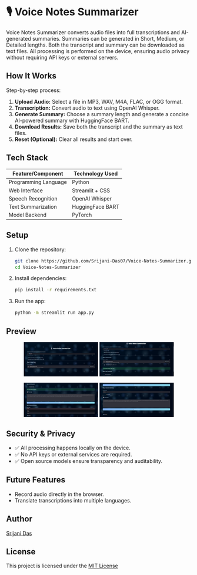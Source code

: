 # 🎙️ Voice Notes Summarizer

Voice Notes Summarizer converts audio files into full transcriptions and AI-generated summaries. Summaries can be generated in Short, Medium, or Detailed lengths. Both the transcript and summary can be downloaded as text files. All processing is performed on the device, ensuring audio privacy without requiring API keys or external servers.

## How It Works

Step-by-step process:

1. **Upload Audio:** Select a file in MP3, WAV, M4A, FLAC, or OGG format.  
2. **Transcription:** Convert audio to text using OpenAI Whisper.  
3. **Generate Summary:** Choose a summary length and generate a concise AI-powered summary with HuggingFace BART.  
4. **Download Results:** Save both the transcript and the summary as text files.  
5. **Reset (Optional):** Clear all results and start over.

## Tech Stack

| **Feature/Component**     | **Technology Used**                 |
|---------------------------|-------------------------------------|
| Programming Language      | Python                              |
| Web Interface             | Streamlit + CSS                     |
| Speech Recognition        | OpenAI Whisper                      |
| Text Summarization        | HuggingFace BART                    |
| Model Backend             | PyTorch                             |

## Setup

1. Clone the repository:
    ```bash
    git clone https://github.com/Srijani-Das07/Voice-Notes-Summarizer.git
    cd Voice-Notes-Summarizer
    ```
2. Install dependencies:
    ```bash
    pip install -r requirements.txt
    ```
3. Run the app:
    ```bash
    python -m streamlit run app.py
    ```
## Preview

<p align="center">
  <img src="preview1.png" width="40%" />
  <img src="preview2.png" width="40%" />
</p>

<p align="center">
  <img src="preview3.png" width="40%" />
  <img src="preview4.png" width="40%" />
</p>


## Security & Privacy

- ✅ All processing happens locally on the device.
- ✅ No API keys or external services are required.  
- ✅ Open source models ensure transparency and auditability.  

## Future Features

- Record audio directly in the browser.  
- Translate transcriptions into multiple languages.

## Author 

[Srijani Das](https://github.com/Srijani-Das07)

## License

This project is licensed under the [MIT License](LICENSE)

